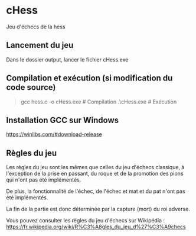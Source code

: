 # cHess
Jeu d'échecs de la hess

## Lancement du jeu
Dans le dossier output, lancer le fichier cHess.exe

## Compilation et exécution (si modification du code source)
> gcc hess.c -o cHess.exe  # Compilation
> .\cHess.exe              # Exécution

## Installation GCC sur Windows
https://winlibs.com/#download-release

## Règles du jeu
Les règles du jeu sont les mêmes que celles du jeu d'échecs classique, à l'exception de la prise en passant, du roque et de la promotion des pions qui n'ont pas été implémentés.

De plus, la fonctionnalité de l'échec, de l'échec et mat et du pat n'ont pas été implémentés.

La fin de la partie est donc déterminée par la capture (mort) du roi adverse.

Vous pouvez consulter les règles du jeu d'échecs sur Wikipédia : https://fr.wikipedia.org/wiki/R%C3%A8gles_du_jeu_d%27%C3%A9checs
